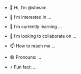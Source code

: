 - 👋 Hi, I’m @shivam
  
- 👀 I’m interested in ...
- 🌱 I’m currently learning ...
- 💞️ I’m looking to collaborate on ...
- 📫 How to reach me ...
- 😄 Pronouns: ...
- ⚡ Fun fact: ...

<!---
shivaminv/shivaminv is a ✨ special ✨ repository because its `README.md` (this file) appears on your GitHub profile.
You can click the Preview link to take a look at your changes.
--->
